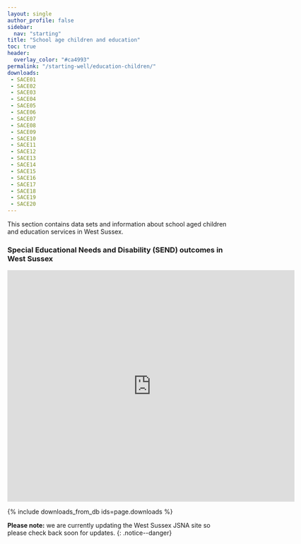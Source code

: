 ```yaml
---
layout: single
author_profile: false
sidebar:
  nav: "starting"
title: "School age children and education"
toc: true
header:
  overlay_color: "#ca4993"
permalink: "/starting-well/education-children/"
downloads:
 - SACE01
 - SACE02
 - SACE03
 - SACE04
 - SACE05
 - SACE06
 - SACE07
 - SACE08
 - SACE09
 - SACE10
 - SACE11
 - SACE12
 - SACE13
 - SACE14
 - SACE15
 - SACE16
 - SACE17
 - SACE18
 - SACE19
 - SACE20
---
```

This section contains data sets and information about school aged children and education services in West Sussex.

### Special Educational Needs and Disability (SEND) outcomes in West Sussex

<p><embed src="http://jsna.westsussex.gov.uk/wp-content/uploads/2017/01/SEND-Infographic.pdf" width="650" height="525"></p>

{% include downloads_from_db ids=page.downloads %}	

**Please note:** we are currently updating the West Sussex JSNA site so please check back soon for updates.
{: .notice--danger}